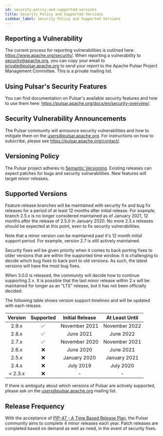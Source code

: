```yaml
---
id: security-policy-and-supported-versions
title: Security Policy and Supported Versions
sidebar_label: Security Policy and Supported Versions
---
```


## Reporting a Vulnerability

The current process for reporting vulnerabilities is outlined here: https://www.apache.org/security/. When reporting a
vulnerability to security@apache.org, you can copy your email to [private@pulsar.apache.org](mailto:private@pulsar.apache.org)
to send your report to the Apache Pulsar Project Management Committee. This is a private mailing list.

## Using Pulsar's Security Features

You can find documentation on Pulsar's available security features and how to use them here:
https://pulsar.apache.org/docs/en/security-overview/.

## Security Vulnerability Announcements

The Pulsar community will announce security vulnerabilities and how to mitigate them on the [users@pulsar.apache.org](mailto:users@pulsar.apache.org).
For instructions on how to subscribe, please see https://pulsar.apache.org/contact/.

## Versioning Policy

The Pulsar project adheres to [Semantic Versioning](http://semver.org/spec/v2.0.0.html). Existing releases can expect
patches for bugs and security vulnerabilities. New features will target minor releases.

## Supported Versions

Feature release branches will be maintained with security fix and bug fix releases for a period of at least 12 months
after initial release. For example, branch 2.5.x is no longer considered maintained as of January 2021, 12 months after
the release of 2.5.0 in January 2020. No more 2.5.x releases should be expected at this point, even to fix security
vulnerabilities.

Note that a minor version can be maintained past it's 12 month initial support period. For example, version 2.7 is still
actively maintained.

Security fixes will be given priority when it comes to back porting fixes to older versions that are within the
supported time window. It is challenging to decide which bug fixes to back port to old versions. As such, the latest
versions will have the most bug fixes.

When 3.0.0 is released, the community will decide how to continue supporting 2.x. It is possible that the last minor
release within 2.x will be maintained for longer as an “LTS” release, but it has not been officially decided.

The following table shows version support timelines and will be updated with each release.

| Version | Supported          | Initial Release | At Least Until |
|:-------:|:------------------:|:---------------:|:--------------:|
| 2.9.x   | :white_check_mark: | November 2021   | November 2022  |
| 2.8.x   | :white_check_mark: | June 2021       | June 2022      |
| 2.7.x   | :white_check_mark: | November 2020   | November 2021  |
| 2.6.x   | :x:                | June 2020       | June 2021      |
| 2.5.x   | :x:                | January 2020    | January 2021   |
| 2.4.x   | :x:                | July 2019       | July 2020      |
| < 2.3.x | :x:                | -               | -              |

If there is ambiguity about which versions of Pulsar are actively supported, please ask on the [users@pulsar.apache.org](mailto:users@pulsar.apache.org)
mailing list.

## Release Frequency

With the acceptance of [PIP-47 - A Time Based Release Plan](https://github.com/apache/pulsar/wiki/PIP-47%3A-Time-Based-Release-Plan),
the Pulsar community aims to complete 4 minor releases each year. Patch releases are completed based on demand as well
as need, in the event of security fixes.
